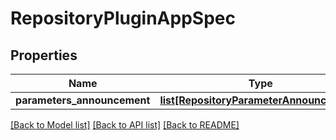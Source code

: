 # RepositoryPluginAppSpec

## Properties
Name | Type | Description | Notes
------------ | ------------- | ------------- | -------------
**parameters_announcement** | [**list[RepositoryParameterAnnouncement]**](RepositoryParameterAnnouncement.md) |  | [optional] 

[[Back to Model list]](../README.md#documentation-for-models) [[Back to API list]](../README.md#documentation-for-api-endpoints) [[Back to README]](../README.md)

